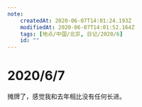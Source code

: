 ```yaml
---
note:
    createdAt: 2020-06-07T14:01:24.193Z
    modifiedAt: 2020-06-07T14:01:52.164Z
    tags: [地点/中国/北京, 日记/2020/6]
    id: ""
---
```

# 2020/6/7

摊牌了，感觉我和去年相比没有任何长进。  